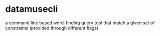 # datamusecli
a command line based word-finding query tool that match a given set of constraints (provided through different flags)
